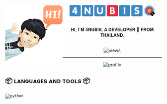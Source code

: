 <img align="left" src="https://raw.githubusercontent.com/4NUBlS/4NUBlS/master/assets/avatar_1.png" alt="4NUBlS" width="185" hight="185"/>
<div align="center">
    <img src="https://raw.githubusercontent.com/4NUBlS/4NUBlS/master/assets/4.png" alt="4"/>
    <img src="https://raw.githubusercontent.com/4NUBlS/4NUBlS/master/assets/N.png" alt="N"/>
    <img src="https://raw.githubusercontent.com/4NUBlS/4NUBlS/master/assets/U.png" alt="U"/>
    <img src="https://raw.githubusercontent.com/4NUBlS/4NUBlS/master/assets/B.png" alt="B"/>
    <img src="https://raw.githubusercontent.com/4NUBlS/4NUBlS/master/assets/I.png" alt="I"/>
    <img src="https://raw.githubusercontent.com/4NUBlS/4NUBlS/master/assets/S.png" alt="S"/>
    <img src="https://raw.githubusercontent.com/4NUBlS/4NUBlS/master/assets/BOW.png" alt="BOW"/>
    <br>
    <br>
    <p>𝐇𝐈, 𝐈'𝐌 𝟒𝐍𝐔𝐁𝐥𝐒, 𝐀 𝐃𝐄𝐕𝐄𝐋𝐎𝐏𝐄𝐑 🚀 𝐅𝐑𝐎𝐌 𝐓𝐇𝐀𝐈𝐋𝐀𝐍𝐃.</p>
    <br>
    <img src="https://views.whatilearened.today/views/github/4NUBlS/4NUBlS.svg" alt="views"/>
</div>

---
<div align="center">
    <img src="https://github-profile-trophy.vercel.app/?username=4NUBlS&column=7" alt="profile"/>
</div>
<div align="left">
    <h2>📦 ʟᴀɴɢᴜᴀɢᴇs ᴀɴᴅ ᴛᴏᴏʟs 📦</h2>
    <code><img src="https://img.shields.io/badge/python%20-%2314354C.svg?&style=for-the-badge&logo=python&logoColor=white" alt="python"/></code>
</div>